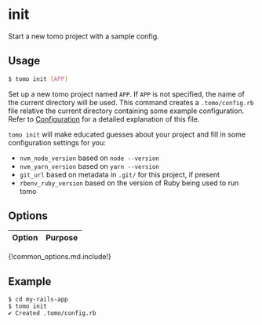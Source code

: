 # init

Start a new tomo project with a sample config.

## Usage

```sh
$ tomo init [APP]
```

Set up a new tomo project named `APP`. If `APP` is not specified, the name of the current directory will be used. This command creates a `.tomo/config.rb` file relative the current directory containing some example configuration. Refer to [Configuration](../configuration.md) for a detailed explanation of this file.

`tomo init` will make educated guesses about your project and fill in some configuration settings for you:

- `nvm_node_version` based on `node --version`
- `nvm_yarn_version` based on `yarn --version`
- `git_url` based on metadata in `.git/` for this project, if present
- `rbenv_ruby_version` based on the version of Ruby being used to run tomo

## Options

| Option | Purpose |
| ------ | ------- |
{!common_options.md.include!}

## Example

```plain
$ cd my-rails-app
$ tomo init
✔ Created .tomo/config.rb
```
